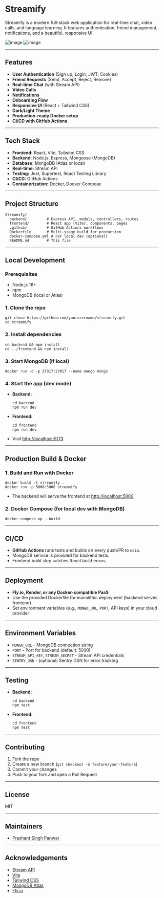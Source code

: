 # Streamify

Streamify is a modern full-stack web application for real-time chat, video calls, and language learning. It features authentication, friend management, notifications, and a beautiful, responsive UI.

![image](https://github.com/user-attachments/assets/060c9404-896b-40d4-9728-6ed2c41e78ac)
![image](https://github.com/user-attachments/assets/a438b65e-6c04-4568-88b2-c1e18390b9a0)


---

## Features
- **User Authentication** (Sign up, Login, JWT, Cookies)
- **Friend Requests** (Send, Accept, Reject, Remove)
- **Real-time Chat** (with Stream API)
- **Video Calls**
- **Notifications**
- **Onboarding Flow**
- **Responsive UI** (React + Tailwind CSS)
- **Dark/Light Theme**
- **Production-ready Docker setup**
- **CI/CD with GitHub Actions**

---

## Tech Stack
- **Frontend:** React, Vite, Tailwind CSS
- **Backend:** Node.js, Express, Mongoose (MongoDB)
- **Database:** MongoDB (Atlas or local)
- **Real-time:** Stream API
- **Testing:** Jest, Supertest, React Testing Library
- **CI/CD:** GitHub Actions
- **Containerization:** Docker, Docker Compose

---

## Project Structure
```
Streamify/
  backend/         # Express API, models, controllers, routes
  frontend/        # React app (Vite), components, pages
  .github/         # GitHub Actions workflows
  Dockerfile       # Multi-stage build for production
  docker-compose.yml # For local dev (optional)
  README.md        # This file
```

---

## Local Development

### Prerequisites
- Node.js 18+
- npm
- MongoDB (local or Atlas)

### 1. Clone the repo
```
git clone https://github.com/yourusername/streamify.git
cd streamify
```

### 2. Install dependencies
```
cd backend && npm install
cd ../frontend && npm install
```

### 3. Start MongoDB (if local)
```
docker run -d -p 27017:27017 --name mongo mongo
```

### 4. Start the app (dev mode)
- **Backend:**
  ```
  cd backend
  npm run dev
  ```
- **Frontend:**
  ```
  cd frontend
  npm run dev
  ```
- Visit [http://localhost:5173](http://localhost:5173)

---

## Production Build & Docker

### 1. Build and Run with Docker
```
docker build -t streamify .
docker run -p 5000:5000 streamify
```
- The backend will serve the frontend at [http://localhost:5000](http://localhost:5000)

### 2. Docker Compose (for local dev with MongoDB)
```
docker-compose up --build
```

---

## CI/CD
- **GitHub Actions** runs tests and builds on every push/PR to `main`.
- MongoDB service is provided for backend tests.
- Frontend build step catches React build errors.

---

## Deployment
- **Fly.io, Render, or any Docker-compatible PaaS**
- Use the provided Dockerfile for monolithic deployment (backend serves frontend)
- Set environment variables (e.g., `MONGO_URL`, `PORT`, API keys) in your cloud provider

---

## Environment Variables
- `MONGO_URL` - MongoDB connection string
- `PORT` - Port for backend (default: 5000)
- `STREAM_API_KEY`, `STREAM_SECRET` - Stream API credentials
- `SENTRY_DSN` - (optional) Sentry DSN for error tracking

---

## Testing
- **Backend:**
  ```
  cd backend
  npm test
  ```
- **Frontend:**
  ```
  cd frontend
  npm test
  ```

---

## Contributing
1. Fork the repo
2. Create a new branch (`git checkout -b feature/your-feature`)
3. Commit your changes
4. Push to your fork and open a Pull Request

---

## License
MIT

---

## Maintainers
- [Prashant Singh Panwar](https://github.com/PPanwar29)

---

## Acknowledgements
- [Stream API](https://getstream.io/)
- [Vite](https://vitejs.dev/)
- [Tailwind CSS](https://tailwindcss.com/)
- [MongoDB Atlas](https://www.mongodb.com/cloud/atlas)
- [Fly.io](https://fly.io/) 
